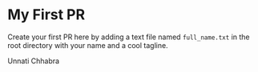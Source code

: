 # My First PR

Create your first PR here by adding a text file named ```full_name.txt``` in the root directory with your name and a cool tagline.

Unnati Chhabra

